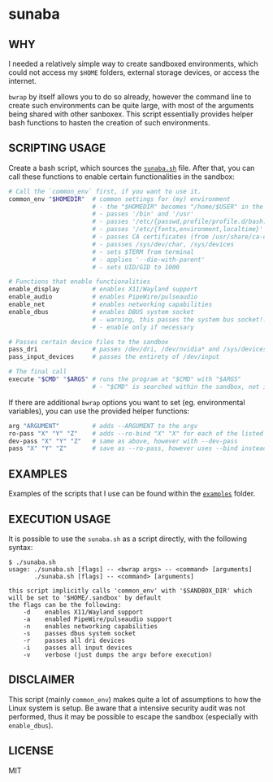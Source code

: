 # sunaba

## WHY

I needed a relatively simple way to create sandboxed environments, which could not access my `$HOME` folders, external storage devices, or access the internet.

`bwrap` by itself allows you to do so already, however the command line to create such environments can be quite large, with most of the arguments being shared with other sanboxex. This script essentially provides helper bash functions to hasten the creation of such environments.

## SCRIPTING USAGE

Create a bash script, which sources the [`sunaba.sh`](./sunaba.sh) file. After that, you can call these functions to enable certain functionalities in the sandbox:

```bash
# Call the `common_env` first, if you want to use it.
common_env "$HOMEDIR"  # common settings for (my) environment
                       # - the "$HOMEDIR" becomes "/home/$USER" in the sandbox
                       # - passes '/bin' and '/usr'
                       # - passes '/etc/{passwd,profile/profile.d/bash.bashrc/bash_completion.d}
                       # - passes '/etc/{fonts,environment,localtime}'
                       # - passes CA certificates (from /usr/share/ca-certificates, /etc/{ssl,ca-certificates})
                       # - passses /sys/dev/char, /sys/devices
                       # - sets $TERM from terminal
                       # - applies '--die-with-parent'
                       # - sets UID/GID to 1000

# Functions that enable functionalities
enable_display         # enables X11/Wayland support
enable_audio           # enables PipeWire/pulseaudio
enable_net             # enables networking capabilities
enable_dbus            # enables DBUS system socket
                       # - warning, this passes the system bus socket!!
                       # - enable only if necessary

# Passes certain device files to the sandbox
pass_dri               # passes /dev/dri, /dev/nvidia* and /sys/devices
pass_input_devices     # passes the entirety of /dev/input

# The final call
execute "$CMD" "$ARGS" # runs the program at "$CMD" with "$ARGS"
                       # - "$CMD" is searched within the sandbox, not in host
```

If there are additional `bwrap` options you want to set (eg. environmental variables), you can use the provided helper functions:
```bash
arg "ARGUMENT"         # adds --ARGUMENT to the argv
ro-pass "X" "Y" "Z"    # adds --ro-bind "X" "X" for each of the listed paths
dev-pass "X" "Y" "Z"   # same as above, however with --dev-pass
pass "X" "Y" "Z"       # save as --ro-pass, however uses --bind instead (rw file access)
```

## EXAMPLES

Examples of the scripts that I use can be found within the [`examples`](./examples/) folder.

## EXECUTION USAGE

It is possible to use the `sunaba.sh` as a script directly, with the following syntax:
```console
$ ./sunaba.sh
usage: ./sunaba.sh [flags] -- <bwrap args> -- <command> [arguments]
       ./sunaba.sh [flags] -- <command> [arguments]

this script implicitly calls 'common_env' with '$SANDBOX_DIR' which will be set to '$HOME/.sandbox' by default
the flags can be the following:
    -d    enables X11/Wayland support
    -a    enabled PipeWire/pulseaudio support
    -n    enables networking capabilities
    -s    passes dbus system socket
    -r    passes all dri devices
    -i    passes all input devices
    -v    verbose (just dumps the argv before execution)
```


## DISCLAIMER

This script (mainly `common_env`) makes quite a lot of assumptions to how the Linux system is setup. Be aware that a intensive security audit was not performed, thus it may be possible to escape the sandbox (especially with `enable_dbus`).

## LICENSE

MIT